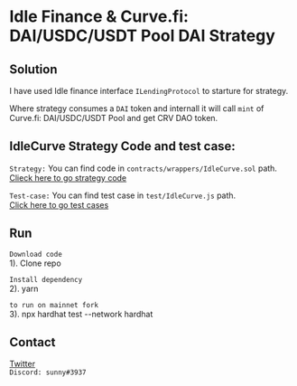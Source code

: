 # Idle Finance & Curve.fi: DAI/USDC/USDT Pool DAI Strategy

## Solution

I have used Idle finance interface `ILendingProtocol` to starture for strategy.

Where strategy consumes a `DAI` token and internall it will call `mint` of Curve.fi: DAI/USDC/USDT Pool and get CRV DAO token.

## IdleCurve Strategy Code and test case:

`Strategy:` You can find code in `contracts/wrappers/IdleCurve.sol` path.  
[Clieck here to go strategy code](https://github.com/sunnyRK/idle-open-defi-GR9/blob/master/contracts/wrappers/IdleCurve.sol)


`Test-case:` You can find test case in `test/IdleCurve.js` path.  
[Click here to go test cases](https://github.com/sunnyRK/idle-open-defi-GR9/blob/master/test/idleCurve.js)  

## Run

`Download code`  
1). Clone repo

`Install dependency`  
2). yarn

`to run on mainnet fork`  
3). npx hardhat test --network hardhat

## Contact

[Twitter](https://twitter.com/RadadiyaSunny)  
`Discord: sunny#3937` 




